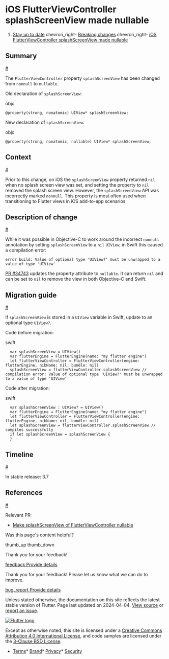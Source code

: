iOS FlutterViewController splashScreenView made nullable
========================================================

1. [Stay up to date](/release) chevron\_right- [Breaking changes](/release/breaking-changes) chevron\_right- [iOS FlutterViewController splashScreenView made nullable](/release/breaking-changes/ios-flutterviewcontroller-splashscreenview-nullable)

Summary
-------

[#](#summary)

The `FlutterViewController` property `splashScreenView` has been changed from `nonnull` to `nullable`.

Old declaration of `splashScreenView`:

objc

```
@property(strong, nonatomic) UIView* splashScreenView;
```

New declaration of `splashScreenView`:

objc

```
@property(strong, nonatomic, nullable) UIView* splashScreenView;
```

Context
-------

[#](#context)

Prior to this change, on iOS the `splashScreenView` property returned `nil` when no splash screen view was set, and setting the property to `nil` removed the splash screen view. However, the `splashScreenView` API was incorrectly marked `nonnull`. This property is most often used when transitioning to Flutter views in iOS add-to-app scenarios.

Description of change
---------------------

[#](#description-of-change)

While it was possible in Objective-C to work around the incorrect `nonnull` annotation by setting `splashScreenView` to a `nil` `UIView`, in Swift this caused a compilation error:

```
error build: Value of optional type 'UIView?' must be unwrapped to a value of type 'UIView'
```

[PR #34743](https://github.com/flutter/engine/pull/34743) updates the property attribute to `nullable`. It can return `nil` and can be set to `nil` to remove the view in both Objective-C and Swift.

Migration guide
---------------

[#](#migration-guide)

If `splashScreenView` is stored in a `UIView` variable in Swift, update to an optional type `UIView?`.

Code before migration:

swift

```
  var splashScreenView = UIView()
  var flutterEngine = FlutterEngine(name: "my flutter engine")
  let flutterViewController = FlutterViewController(engine: flutterEngine, nibName: nil, bundle: nil)
  splashScreenView = flutterViewController.splashScreenView // compilation error: Value of optional type 'UIView?' must be unwrapped to a value of type 'UIView'
```

Code after migration:

swift

```
  var splashScreenView : UIView? = UIView()
  var flutterEngine = FlutterEngine(name: "my flutter engine")
  let flutterViewController = FlutterViewController(engine: flutterEngine, nibName: nil, bundle: nil)
  let splashScreenView = flutterViewController.splashScreenView // compiles successfully
  if let splashScreenView = splashScreenView {
  }
```

Timeline
--------

[#](#timeline)

In stable release: 3.7

References
----------

[#](#references)

Relevant PR:

* [Make splashScreenView of FlutterViewController nullable](https://github.com/flutter/engine/pull/34743)

Was this page's content helpful?

thumb\_up thumb\_down

Thank you for your feedback!

 [feedback Provide details](https://github.com/flutter/website/issues/new?template=1_page_issue.yml&&page-url=https://docs.flutter.dev/release/breaking-changes/ios-flutterviewcontroller-splashscreenview-nullable/&page-source=https://github.com/flutter/website/tree/main/src/content/release/breaking-changes/ios-flutterviewcontroller-splashscreenview-nullable.md)

Thank you for your feedback! Please let us know what we can do to improve.

 [bug\_report Provide details](https://github.com/flutter/website/issues/new?template=1_page_issue.yml&&page-url=https://docs.flutter.dev/release/breaking-changes/ios-flutterviewcontroller-splashscreenview-nullable/&page-source=https://github.com/flutter/website/tree/main/src/content/release/breaking-changes/ios-flutterviewcontroller-splashscreenview-nullable.md)

Unless stated otherwise, the documentation on this site reflects the latest stable version of Flutter. Page last updated on 2024-04-04. [View source](https://github.com/flutter/website/tree/main/src/content/release/breaking-changes/ios-flutterviewcontroller-splashscreenview-nullable.md) or [report an issue](https://github.com/flutter/website/issues/new?template=1_page_issue.yml&&page-url=https://docs.flutter.dev/release/breaking-changes/ios-flutterviewcontroller-splashscreenview-nullable/&page-source=https://github.com/flutter/website/tree/main/src/content/release/breaking-changes/ios-flutterviewcontroller-splashscreenview-nullable.md "Report an issue with this page").

[![Flutter logo](/assets/images/branding/flutter/logo+text/horizontal/white.svg)](https://flutter.dev)

Except as otherwise noted, this site is licensed under a [Creative Commons Attribution 4.0 International License](https://creativecommons.org/licenses/by/4.0/), and code samples are licensed under the [3-Clause BSD License](https://opensource.org/licenses/BSD-3-Clause).

* [Terms](/tos "Terms of use")* [Brand](/brand "Brand usage guidelines")* [Privacy](https://policies.google.com/privacy "Privacy policy")* [Security](/security "Security philosophy and practices")

   